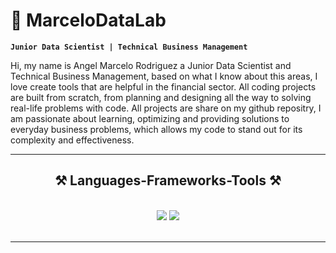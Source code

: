 # 💎 MarceloDataLab

**`Junior Data Scientist | Technical Business Management`**

Hi, my name is Angel Marcelo Rodriguez a Junior Data Scientist and Technical Business Management, based on what I know about this areas, I love create tools that are helpful in the financial sector. All coding projects are built from scratch, from planning and designing all the way to solving real-life problems with code. All projects are share on my github repositry, I am passionate about learning, optimizing and providing solutions to everyday business problems, which allows my code to stand out for its complexity and effectiveness.

---
<h2 align="center">⚒️ Languages-Frameworks-Tools ⚒️</h2>
<br/>
<div align="center">
    <img src="https://skillicons.dev/icons?i=docker,fastapi,flask,gcp,git,github,heroku,linux" />
    <img src="https://skillicons.dev/icons?i=selenium,tensorflow,vscode,pytorch,mongodb,mysql,py,sklearn" /><br>
</div>

<br/>
<hr/>

<div align="center">
